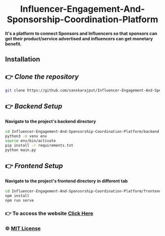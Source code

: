 <div align="center">

# **Influencer-Engagement-And-Sponsorship-Coordination-Platform**
</div>

#### It's a platform to connect Sponsors and Influencers so that sponsors can get their product/service advertised and influencers can get monetary benefit.

## **Installation**

## :point_right: ***Clone the repository***
```bash
git clone https://github.com/sanskarajput/Influencer-Engagement-And-Sponsorship-Coordination-Platform.git
```

## :point_right: ***Backend Setup*** 
#### Navigate to the project's backend directory
```bash
cd Influencer-Engagement-And-Sponsorship-Coordination-Platform/backend
python3 -m venv env
source env/bin/activate
pip install -r requirements.txt
python main.py
```

## :point_right: ***Frontend Setup*** 

####  Navigate to the project's frontend directory in different tab
```bash
cd Influencer-Engagement-And-Sponsorship-Coordination-Platform/frontend
npm install
npm run serve
```

### :point_right: To access the website [Click Here](http://localhost:8080)


### :copyright: [MIT License](LICENSE)